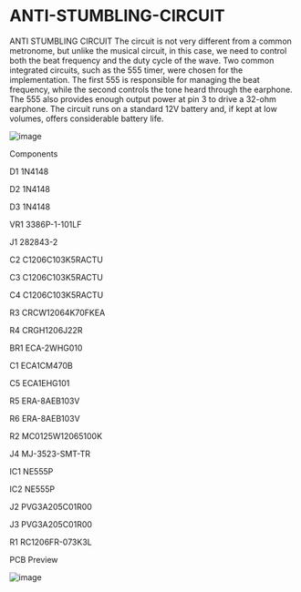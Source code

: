 # ANTI-STUMBLING-CIRCUIT
ANTI STUMBLING CIRCUIT
The circuit is not very different from a common metronome, but unlike the musical circuit, in this case, we need to control both the beat frequency and the duty cycle of the wave. Two common integrated circuits, such as the 555 timer, were chosen for the implementation. The first 555 is responsible for managing the beat frequency, while the second controls the tone heard through the earphone. The 555 also provides enough output power at pin 3 to drive a 32-ohm earphone. The circuit runs on a standard 12V battery and, if kept at low volumes, offers considerable battery life.

![image](https://github.com/user-attachments/assets/d6dc1eee-da1d-4b6a-88fc-de919f89ccd1)

Components

D1 1N4148

D2 1N4148

D3 1N4148

VR1 3386P-1-101LF

J1 282843-2

C2 C1206C103K5RACTU

C3 C1206C103K5RACTU

C4 C1206C103K5RACTU

R3 CRCW12064K70FKEA

R4 CRGH1206J22R

BR1 ECA-2WHG010

C1 ECA1CM470B

C5 ECA1EHG101

R5 ERA-8AEB103V

R6 ERA-8AEB103V

R2 MC0125W12065100K

J4 MJ-3523-SMT-TR

IC1 NE555P

IC2 NE555P

J2 PVG3A205C01R00

J3 PVG3A205C01R00

R1 RC1206FR-073K3L




PCB Preview


![image](https://github.com/user-attachments/assets/80d17535-9396-489b-a6a3-be6cd11aa585)

